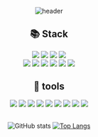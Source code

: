 

<div align="center">

  ![header](https://capsule-render.vercel.app/api?type=slice&color=3943EF&text=Hi%20Hi~&animation=blink&fontAlign=85)


  ## 📚 Stack 

  <div>
    <img src="https://img.shields.io/badge/HTML-E34F26?style=flat-square&logo=HTML5&logoColor=white"/>
    <img src="https://img.shields.io/badge/CSS3-F68212?style=flat-square&logo=CSS3&logoColor=white"/>
    <img src="https://img.shields.io/badge/SCSS-CC6699?style=flat-square&logo=Sass&logoColor=white"/>
    <img src="https://img.shields.io/badge/StyledComponents/Emotion-DB7093?style=flat-square&logo=Styled-components&logoColor=white"/><br/>
    <img src="https://img.shields.io/badge/JavaScript-F7DF1E?style=flat-square&logo=JavaScript&logoColor=white"/>
    <img src="https://img.shields.io/badge/TypeScript-3178C6?style=flat-square&logo=TypeScript&logoColor=white"/>
    <img src="https://img.shields.io/badge/React-61DAFB?style=flat-square&logo=React&logoColor=white"/>
    <img src="https://img.shields.io/badge/ReactQuery-FF4154?style=flat-square&logo=React&logoColor=white"/>
    <img src="https://img.shields.io/badge/Recoil-FD2251?style=flat-square&logo=Recoil&logoColor=white"/>
    <img src="https://img.shields.io/badge/Next-000000?style=flat-square&logo=Next.js&logoColor=white"/><br/>
  </div>
  

  ## 📌 tools 

  <div>
    <img src="https://img.shields.io/badge/GitHub-181717?style=flat-square&logo=GitHub&logoColor=white"/>
    <img src="https://img.shields.io/badge/GitLab-FC6D26?style=flat-square&logo=GitLab&logoColor=white"/>
    <img src="https://img.shields.io/badge/Zeplin-FFE4AF?style=flat-square&logo=Zotero&logoColor=black"/>
    <img src="https://img.shields.io/badge/Figma-F24E1E?style=flat-square&logo=Figma&logoColor=white"/>
    <img src="https://img.shields.io/badge/Postman-FF6C37?style=flat-square&logo=Postman&logoColor=white"/>
    <img src="https://img.shields.io/badge/Jira-0052CC?style=flat-square&logo=Jira&logoColor=white"/>
    <img src="https://img.shields.io/badge/Notion-000000?style=flat-square&logo=Notion&logoColor=white"/>
    <img src="https://img.shields.io/badge/Slack-4A154B?style=flat-square&logo=Slack&logoColor=white"/>
    <img src="https://img.shields.io/badge/Confluence-172B4D?style=flat-square&logo=Confluence&logoColor=white"/>
    
  </div>

  <br />

  ![GitHub stats](https://github-readme-stats.vercel.app/api?username=detail54&show_icons=true&theme=tokyonight)
  [![Top Langs](https://github-readme-stats.vercel.app/api/top-langs/?username=detail54&layout=compact)](https://github.com/detail54/github-readme-stats)

</div>


